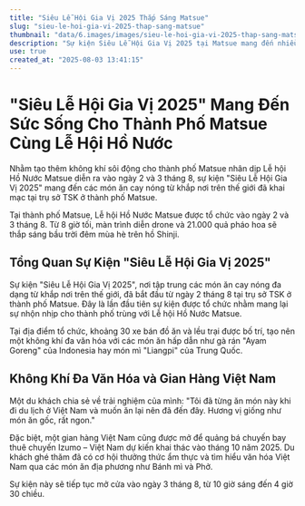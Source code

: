 ```yaml
---
title: "Siêu Lễ Hội Gia Vị 2025 Thắp Sáng Matsue"
slug: "sieu-le-hoi-gia-vi-2025-thap-sang-matsue"
thumbnail: "data/6.images/images/sieu-le-hoi-gia-vi-2025-thap-sang-matsue.webp"
description: "Sự kiện Siêu Lễ Hội Gia Vị 2025 tại Matsue mang đến nhiều món ăn quốc tế và gian hàng Việt Nam để quảng bá văn hóa và thu hút du khách, đồng thời với Lễ hội Hồ Nước Matsue."
use: true
created_at: "2025-08-03 13:41:15"
---
```


# "Siêu Lễ Hội Gia Vị 2025" Mang Đến Sức Sống Cho Thành Phố Matsue Cùng Lễ Hội Hồ Nước

Nhằm tạo thêm không khí sôi động cho thành phố Matsue nhân dịp Lễ hội Hồ Nước Matsue diễn ra vào ngày 2 và 3 tháng 8, sự kiện "Siêu Lễ Hội Gia Vị 2025" mang đến các món ăn cay nóng từ khắp nơi trên thế giới đã khai mạc tại trụ sở TSK ở thành phố Matsue.

Tại thành phố Matsue, Lễ hội Hồ Nước Matsue được tổ chức vào ngày 2 và 3 tháng 8. Từ 8 giờ tối, màn trình diễn drone và 21.000 quả pháo hoa sẽ thắp sáng bầu trời đêm mùa hè trên hồ Shinji.

<h2>Tổng Quan Sự Kiện "Siêu Lễ Hội Gia Vị 2025"</h2>

Sự kiện "Siêu Lễ Hội Gia Vị 2025", nơi tập trung các món ăn cay nóng đa dạng từ khắp nơi trên thế giới, đã bắt đầu từ ngày 2 tháng 8 tại trụ sở TSK ở thành phố Matsue. Đây là lần đầu tiên sự kiện được tổ chức nhằm mang lại sự nhộn nhịp cho thành phố trùng với Lễ hội Hồ Nước Matsue.

Tại địa điểm tổ chức, khoảng 30 xe bán đồ ăn và lều trại được bố trí, tạo nên một không khí đa văn hóa với các món ăn hấp dẫn như gà rán "Ayam Goreng" của Indonesia hay món mì "Liangpi" của Trung Quốc.

<h2>Không Khí Đa Văn Hóa và Gian Hàng Việt Nam</h2>

Một du khách chia sẻ về trải nghiệm của mình: "Tôi đã từng ăn món này khi đi du lịch ở Việt Nam và muốn ăn lại nên đã đến đây. Hương vị giống như món ăn gốc, rất ngon."

Đặc biệt, một gian hàng Việt Nam cũng được mở để quảng bá chuyến bay thuê chuyến Izumo – Việt Nam dự kiến khai thác vào tháng 10 năm 2025. Du khách ghé thăm đã có cơ hội thưởng thức ẩm thực và tìm hiểu văn hóa Việt Nam qua các món ăn địa phương như Bánh mì và Phở.

Sự kiện này sẽ tiếp tục mở cửa vào ngày 3 tháng 8, từ 10 giờ sáng đến 4 giờ 30 chiều.